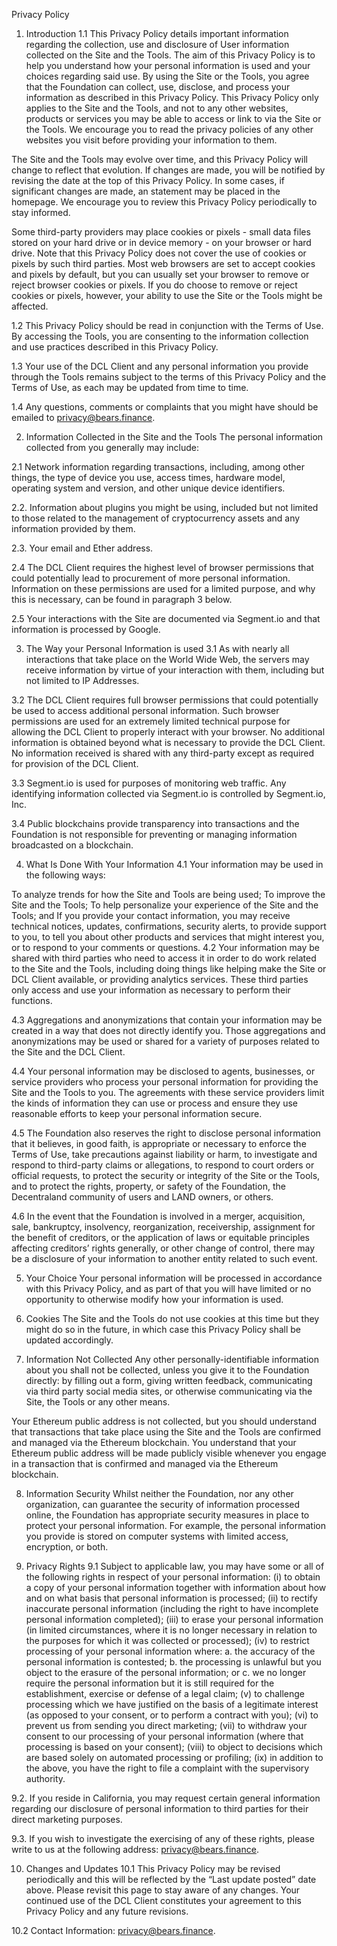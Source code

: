 Privacy Policy
1. Introduction
1.1 This Privacy Policy details important information regarding the collection, use and disclosure of User information collected on the Site and the Tools. The aim of this Privacy Policy is to help you understand how your personal information is used and your choices regarding said use. By using the Site or the Tools, you agree that the Foundation can collect, use, disclose, and process your information as described in this Privacy Policy. This Privacy Policy only applies to the Site and the Tools, and not to any other websites, products or services you may be able to access or link to via the Site or the Tools. We encourage you to read the privacy policies of any other websites you visit before providing your information to them.

The Site and the Tools may evolve over time, and this Privacy Policy will change to reflect that evolution. If changes are made, you will be notified by revising the date at the top of this Privacy Policy. In some cases, if significant changes are made, an statement may be placed in the homepage. We encourage you to review this Privacy Policy periodically to stay informed.

Some third-party providers may place cookies or pixels - small data files stored on your hard drive or in device memory - on your browser or hard drive. Note that this Privacy Policy does not cover the use of cookies or pixels by such third parties. Most web browsers are set to accept cookies and pixels by default, but you can usually set your browser to remove or reject browser cookies or pixels. If you do choose to remove or reject cookies or pixels, however, your ability to use the Site or the Tools might be affected.

1.2 This Privacy Policy should be read in conjunction with the Terms of Use. By accessing the Tools, you are consenting to the information collection and use practices described in this Privacy Policy.

1.3 Your use of the DCL Client and any personal information you provide through the Tools remains subject to the terms of this Privacy Policy and the Terms of Use, as each may be updated from time to time.

1.4 Any questions, comments or complaints that you might have should be emailed to privacy@bears.finance.

2. Information Collected in the Site and the Tools
The personal information collected from you generally may include:

2.1 Network information regarding transactions, including, among other things, the type of device you use, access times, hardware model, operating system and version, and other unique device identifiers.

2.2. Information about plugins you might be using, included but not limited to those related to the management of cryptocurrency assets and any information provided by them.

2.3. Your email and Ether address.

2.4 The DCL Client requires the highest level of browser permissions that could potentially lead to procurement of more personal information. Information on these permissions are used for a limited purpose, and why this is necessary, can be found in paragraph 3 below.

2.5 Your interactions with the Site are documented via Segment.io and that information is processed by Google.

3. The Way your Personal Information is used
3.1 As with nearly all interactions that take place on the World Wide Web, the servers may receive information by virtue of your interaction with them, including but not limited to IP Addresses.

3.2 The DCL Client requires full browser permissions that could potentially be used to access additional personal information. Such browser permissions are used for an extremely limited technical purpose for allowing the DCL Client to properly interact with your browser. No additional information is obtained beyond what is necessary to provide the DCL Client. No information received is shared with any third-party except as required for provision of the DCL Client.

3.3 Segment.io is used for purposes of monitoring web traffic. Any identifying information collected via Segment.io is controlled by Segment.io, Inc.

3.4 Public blockchains provide transparency into transactions and the Foundation is not responsible for preventing or managing information broadcasted on a blockchain.

4. What Is Done With Your Information
4.1 Your information may be used in the following ways:

To analyze trends for how the Site and Tools are being used;
To improve the Site and the Tools;
To help personalize your experience of the Site and the Tools; and
If you provide your contact information, you may receive technical notices, updates, confirmations, security alerts, to provide support to you, to tell you about other products and services that might interest you, or to respond to your comments or questions.
4.2 Your information may be shared with third parties who need to access it in order to do work related to the Site and the Tools, including doing things like helping make the Site or DCL Client available, or providing analytics services. These third parties only access and use your information as necessary to perform their functions.

4.3 Aggregations and anonymizations that contain your information may be created in a way that does not directly identify you. Those aggregations and anonymizations may be used or shared for a variety of purposes related to the Site and the DCL Client.

4.4 Your personal information may be disclosed to agents, businesses, or service providers who process your personal information for providing the Site and the Tools to you. The agreements with these service providers limit the kinds of information they can use or process and ensure they use reasonable efforts to keep your personal information secure.

4.5 The Foundation also reserves the right to disclose personal information that it believes, in good faith, is appropriate or necessary to enforce the Terms of Use, take precautions against liability or harm, to investigate and respond to third-party claims or allegations, to respond to court orders or official requests, to protect the security or integrity of the Site or the Tools, and to protect the rights, property, or safety of the Foundation, the Decentraland community of users and LAND owners, or others.

4.6 In the event that the Foundation is involved in a merger, acquisition, sale, bankruptcy, insolvency, reorganization, receivership, assignment for the benefit of creditors, or the application of laws or equitable principles affecting creditors’ rights generally, or other change of control, there may be a disclosure of your information to another entity related to such event.

5. Your Choice
Your personal information will be processed in accordance with this Privacy Policy, and as part of that you will have limited or no opportunity to otherwise modify how your information is used.

6. Cookies
The Site and the Tools do not use cookies at this time but they might do so in the future, in which case this Privacy Policy shall be updated accordingly.

7. Information Not Collected
Any other personally-identifiable information about you shall not be collected, unless you give it to the Foundation directly: by filling out a form, giving written feedback, communicating via third party social media sites, or otherwise communicating via the Site, the Tools or any other means.

Your Ethereum public address is not collected, but you should understand that transactions that take place using the Site and the Tools are confirmed and managed via the Ethereum blockchain. You understand that your Ethereum public address will be made publicly visible whenever you engage in a transaction that is confirmed and managed via the Ethereum blockchain.

8. Information Security
Whilst neither the Foundation, nor any other organization, can guarantee the security of information processed online, the Foundation has appropriate security measures in place to protect your personal information. For example, the personal information you provide is stored on computer systems with limited access, encryption, or both.

9. Privacy Rights
9.1 Subject to applicable law, you may have some or all of the following rights in respect of your personal information: (i) to obtain a copy of your personal information together with information about how and on what basis that personal information is processed; (ii) to rectify inaccurate personal information (including the right to have incomplete personal information completed); (iii) to erase your personal information (in limited circumstances, where it is no longer necessary in relation to the purposes for which it was collected or processed); (iv) to restrict processing of your personal information where: a. the accuracy of the personal information is contested; b. the processing is unlawful but you object to the erasure of the personal information; or c. we no longer require the personal information but it is still required for the establishment, exercise or defense of a legal claim; (v) to challenge processing which we have justified on the basis of a legitimate interest (as opposed to your consent, or to perform a contract with you); (vi) to prevent us from sending you direct marketing; (vii) to withdraw your consent to our processing of your personal information (where that processing is based on your consent); (viii) to object to decisions which are based solely on automated processing or profiling; (ix) in addition to the above, you have the right to file a complaint with the supervisory authority.

9.2. If you reside in California, you may request certain general information regarding our disclosure of personal information to third parties for their direct marketing purposes.

9.3. If you wish to investigate the exercising of any of these rights, please write to us at the following address: privacy@bears.finance.

10. Changes and Updates
10.1 This Privacy Policy may be revised periodically and this will be reflected by the “Last update posted” date above. Please revisit this page to stay aware of any changes. Your continued use of the DCL Client constitutes your agreement to this Privacy Policy and any future revisions.

10.2 Contact Information: privacy@bears.finance.
